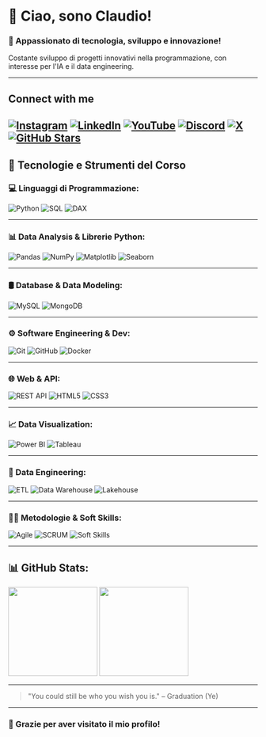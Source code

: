 # 👋 Ciao, sono Claudio!  
### 🚀 Appassionato di tecnologia, sviluppo e innovazione!

Costante sviluppo di progetti innovativi nella programmazione, con interesse per l'IA e il data engineering.

---
## Connect with me

[![Instagram](https://img.shields.io/badge/Instagram-Follow-E4405F?logo=instagram)](https://instagram.com/_claudiomontoya_)
[![LinkedIn](https://img.shields.io/badge/LinkedIn-Connect-blue?logo=linkedin)](https://www.linkedin.com/in/claudio-montoya-423188274?utm_source=share&utm_campaign=share_via&utm_content=profile&utm_medium=ios_app)
[![YouTube](https://img.shields.io/badge/YouTube-Subscribe-red?logo=youtube)](https://youtube.com/tuo_canale)
[![Discord](https://img.shields.io/badge/Discord-3.5k%20online-5865F2?logo=discord)](https://discord.gg/aVDahGaNWu)
[![X](https://img.shields.io/badge/X-@21claaaa-black?logo=x)](https://x.com/21claaaa)
[![GitHub Stars](https://img.shields.io/github/stars/clamontoya28/tuo_repo?style=social)](https://github.com/clamontoya28/tuo_repo/stargazers)
---
## 🚀 Tecnologie e Strumenti del Corso

### 💻 Linguaggi di Programmazione:
![Python](https://img.shields.io/badge/Python-3776AB?style=for-the-badge&logo=python&logoColor=white)
![SQL](https://img.shields.io/badge/SQL-4479A1?style=for-the-badge&logo=mysql&logoColor=white)
![DAX](https://img.shields.io/badge/DAX-0064a5?style=for-the-badge&logo=microsoftpowerbi&logoColor=white)

---

### 📊 Data Analysis & Librerie Python:
![Pandas](https://img.shields.io/badge/Pandas-150458?style=for-the-badge&logo=pandas&logoColor=white)
![NumPy](https://img.shields.io/badge/NumPy-013243?style=for-the-badge&logo=numpy&logoColor=white)
![Matplotlib](https://img.shields.io/badge/Matplotlib-11557C?style=for-the-badge&logo=python&logoColor=white)
![Seaborn](https://img.shields.io/badge/Seaborn-43B02A?style=for-the-badge&logo=python&logoColor=white)

---

### 🛢️ Database & Data Modeling:
![MySQL](https://img.shields.io/badge/MySQL-005C84?style=for-the-badge&logo=mysql&logoColor=white)
![MongoDB](https://img.shields.io/badge/MongoDB-47A248?style=for-the-badge&logo=mongodb&logoColor=white)

---

### ⚙️ Software Engineering & Dev:
![Git](https://img.shields.io/badge/Git-F05032?style=for-the-badge&logo=git&logoColor=white)
![GitHub](https://img.shields.io/badge/GitHub-181717?style=for-the-badge&logo=github&logoColor=white)
![Docker](https://img.shields.io/badge/Docker-2496ED?style=for-the-badge&logo=docker&logoColor=white)

---

### 🌐 Web & API:
![REST API](https://img.shields.io/badge/REST%20API-6DB33F?style=for-the-badge&logo=fastapi&logoColor=white)
![HTML5](https://img.shields.io/badge/HTML5-E34F26?style=for-the-badge&logo=html5&logoColor=white)
![CSS3](https://img.shields.io/badge/CSS3-1572B6?style=for-the-badge&logo=css3&logoColor=white)

---

### 📈 Data Visualization:
![Power BI](https://img.shields.io/badge/Power%20BI-F2C811?style=for-the-badge&logo=powerbi&logoColor=black)
![Tableau](https://img.shields.io/badge/Tableau-E97627?style=for-the-badge&logo=tableau&logoColor=white)

---

### 🔁 Data Engineering:
![ETL](https://img.shields.io/badge/ETL%20Pipeline-1E90FF?style=for-the-badge&logo=data&logoColor=white)
![Data Warehouse](https://img.shields.io/badge/Data%20Warehouse-FFA500?style=for-the-badge&logo=databricks&logoColor=white)
![Lakehouse](https://img.shields.io/badge/Lakehouse-20B2AA?style=for-the-badge&logo=databricks&logoColor=white)

---

### 👨‍💻 Metodologie & Soft Skills:
![Agile](https://img.shields.io/badge/Agile%20Methodology-02569B?style=for-the-badge&logo=scrumalliance&logoColor=white)
![SCRUM](https://img.shields.io/badge/SCRUM-6DB33F?style=for-the-badge&logo=scrum&logoColor=white)
![Soft Skills](https://img.shields.io/badge/Teamwork%20&%20Communication-9C27B0?style=for-the-badge&logo=teams&logoColor=white)

---

## 📊 GitHub Stats:

<p align="left">
  <img src="https://github-readme-stats.vercel.app/api?username=clamontoya28&show_icons=true&theme=radical" height="180px"/>
  <img src="https://github-readme-stats.vercel.app/api/top-langs/?username=clamontoya28&layout=compact&theme=radical" height="180px"/>
</p>

---

> "You could still be who you wish you is." – Graduation (Ye)

---

### 🎉 Grazie per aver visitato il mio profilo! 
